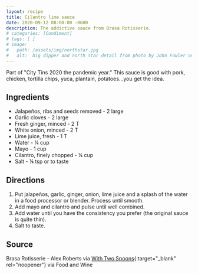 ```yaml
---
layout: recipe
title: Cilantro lime sauce
date: 2020-09-12 08:00:00 -0600
description: The addictive sauce from Brasa Rotisserie.
# categories: [Condiment]
# tags: [ ]
# image:  
#   path: /assets/img/northstar.jpg
#   alt:  big dipper and north star detail from photo by John Fowler on Unsplash
---
```


Part of "City Tins 2020 the pandemic year." This sauce is good with pork, chicken, tortilla chips, yuca, plantain, potatoes...you get the idea.

## Ingredients
- Jalapeños, ribs and seeds removed - 2 large
- Garlic cloves - 2 large
- Fresh ginger, minced - 2 T
- White onion, minced - 2 T
- Lime juice, fresh - 1 T
- Water - ¼ cup
- Mayo - 1 cup
- Cilantro, finely chopped - ¼ cup
- Salt - ¼ tsp or to taste

## Directions
1. Put jalapeños, garlic, ginger, onion, lime juice and a splash of the water in a food processor or blender. Process until smooth.
1. Add mayo and cilantro and pulse until well combined.
1. Add water until you have the consistency you prefer (the original sauce is quite thin).
1. Salt to taste.

## Source
Brasa Rotisserie - Alex Roberts via [With Two Spoons](https://www.withtwospoons.com/cilantro-lime-sauce){:target="_blank" rel="noopener"} via Food and Wine
